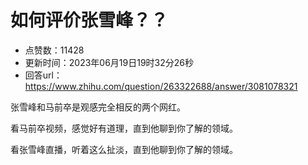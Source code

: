# 如何评价张雪峰？？
- 点赞数：11428
- 更新时间：2023年06月19日19时32分26秒
- 回答url：https://www.zhihu.com/question/263322688/answer/3081078321
<body>
 <p data-pid="668zFxbU">张雪峰和马前卒是观感完全相反的两个网红。</p>
 <p data-pid="teImxApT">看马前卒视频，感觉好有道理，直到他聊到你了解的领域。</p>
 <p data-pid="enNFRuiM">看张雪峰直播，听着这么扯淡，直到他聊到你了解的领域。</p>
</body>